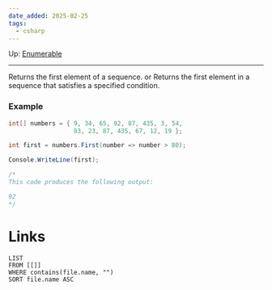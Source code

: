 ```yaml
---
date_added: 2025-02-25
tags:
  - csharp
---
```

Up: [Enumerable](Enumerable.md)
___
 Returns the first element of a sequence.
 or
 Returns the first element in a sequence that satisfies a specified condition.
### Example
  ```csharp
int[] numbers = { 9, 34, 65, 92, 87, 435, 3, 54,
                    83, 23, 87, 435, 67, 12, 19 };

int first = numbers.First(number => number > 80);

Console.WriteLine(first);

/*
 This code produces the following output:

 92
*/
 ```
# Links
```dataview
LIST
FROM [[]]
WHERE contains(file.name, "")
SORT file.name ASC
```
